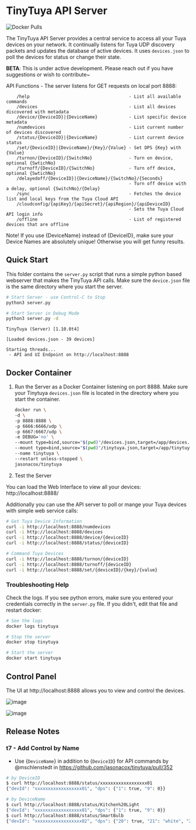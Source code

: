 # TinyTuya API Server

![Docker Pulls](https://img.shields.io/docker/pulls/jasonacox/tinytuya)

The TinyTuya API Server provides a central service to access all your Tuya devices on your network.  It continually listens for Tuya UDP discovery packets and updates the database of active devices. It uses `devices.json` to poll the devices for status or change their state.

**BETA**: This is under active development. Please reach out if you have suggestions or wish to contribute~

API Functions - The server listens for GET requests on local port 8888:

```
    /help                                      - List all available commands
    /devices                                   - List all devices discovered with metadata   
    /device/{DeviceID}|{DeviceName}            - List specific device metadata
    /numdevices                                - List current number of devices discovered
    /status/{DeviceID}|{DeviceName}            - List current device status
    /set/{DeviceID}|{DeviceName}/{Key}/{Value} - Set DPS {Key} with {Value} 
    /turnon/{DeviceID}/{SwitchNo}              - Turn on device, optional {SwtichNo}
    /turnoff/{DeviceID}/{SwitchNo}             - Turn off device, optional {SwtichNo}
    /delayedoff/{DeviceID}|{DeviceName}/{SwitchNo}/{Seconds} 
                                               - Turn off device with a delay, optional {SwitchNo}/{Delay}
    /sync                                      - Fetches the device list and local keys from the Tuya Cloud API
    /cloudconfig/{apiKey}/{apiSecret}/{apiRegion}/{apiDeviceID}   
                                               - Sets the Tuya Cloud API login info
    /offline                                   - List of registered devices that are offline
```

Note! If you use {DeviceName} instead of {DeviceID}, make sure your Device Names are absolutely unique! Otherwise you will get funny results.

## Quick Start

This folder contains the `server.py` script that runs a simple python based webserver that makes the TinyTuya API calls.  Make sure the `device.json` file is the same directory where you start the server.

```bash
# Start Server - use Control-C to Stop
python3 server.py

# Start Server in Debug Mode
python3 server.py -d
```

```
TinyTuya (Server) [1.10.0t4]

[Loaded devices.json - 39 devices]

Starting threads...
 - API and UI Endpoint on http://localhost:8888
```

## Docker Container

1. Run the Server as a Docker Container listening on port 8888. Make sure your Tinytuya `devices.json` file is located in the directory where you start the container.

    ```bash
    docker run \
    -d \
    -p 8888:8888 \
    -p 6666:6666/udp \
    -p 6667:6667/udp \
    -e DEBUG='no' \
    --mount type=bind,source="$(pwd)"/devices.json,target=/app/devices.json \
    --mount type=bind,source="$(pwd)"/tinytuya.json,target=/app/tinytuya.json \
    --name tinytuya \
    --restart unless-stopped \
    jasonacox/tinytuya
    ```

2. Test the Server

You can load the Web Interface to view all your devices: http://localhost:8888/

Additionally you can use the API server to poll or mange your Tuya devices with simple web service calls:

```bash
# Get Tuya Device Information
curl -i http://localhost:8888/numdevices
curl -i http://localhost:8888/devices
curl -i http://localhost:8888/device/{deviceID}
curl -i http://localhost:8888/status/{deviceID}

# Command Tuya Devices
curl -i http://localhost:8888/turnon/{deviceID}
curl -i http://localhost:8888/turnoff/{deviceID}
curl -i http://localhost:8888/set/{deviceID}/{key}/{value}
```

### Troubleshooting Help

Check the logs. If you see python errors, make sure you entered your credentials correctly in the `server.py` file.  If you didn't, edit that file and restart docker:

```bash
# See the logs
docker logs tinytuya

# Stop the server
docker stop tinytuya

# Start the server
docker start tinytuya
```

## Control Panel

The UI at http://localhost:8888 allows you to view and control the devices.

![image](https://user-images.githubusercontent.com/836718/227736045-adb6e359-c0c1-44b9-b9ad-7e978f6b7b84.png)

![image](https://user-images.githubusercontent.com/836718/227736057-e5392c13-554f-457e-9082-43c4d41a98ed.png)

## Release Notes

### t7 - Add Control by Name

* Use {`DeviceName`} in addition to {`DeviceID`} for API commands by @mschlenstedt in https://github.com/jasonacox/tinytuya/pull/352

```bash
# by DeviceID
$ curl http://localhost:8888/status/xxxxxxxxxxxxxxxxxx01
{"devId": "xxxxxxxxxxxxxxxxxx01", "dps": {"1": true, "9": 0}}

# by DeviceName
$ curl http://localhost:8888/status/Kitchen%20Light
{"devId": "xxxxxxxxxxxxxxxxxx01", "dps": {"1": true, "9": 0}}
$ curl http://localhost:8888/status/SmartBulb                                
{"devId": "xxxxxxxxxxxxxxxxxx02", "dps": {"20": true, "21": "white", "22": 1000, "24": "000003e803e8", "25":"07464602000003e803e800000000464602007803e803e80000000046460200f003e803e800000000464602003d03e803e80000000046460200ae03e803e800000000464602011303e803e800000000", "26": 0}}
```
